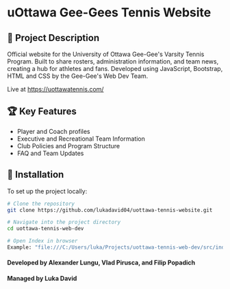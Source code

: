 # uOttawa Gee-Gees Tennis Website  

## 🌟 Project Description  
Official website for the University of Ottawa Gee-Gee's Varsity Tennis Program. Built to share rosters, administration information, and team news, creating a hub for athletes and fans. Developed using JavaScript, Bootstrap, HTML and CSS by the Gee-Gee's Web Dev Team.

Live at https://uottawatennis.com/

## 🏆 Key Features  
- Player and Coach profiles  
- Executive and Recreational Team Information 
- Club Policies and Program Structure
- FAQ and Team Updates 

## 🚀 Installation  
To set up the project locally:  

```bash
# Clone the repository
git clone https://github.com/lukadavid04/uottawa-tennis-website.git

# Navigate into the project directory
cd uottawa-tennis-web-dev  

# Open Index in browser
Example: "file:///C:/Users/luka/Projects/uottawa-tennis-web-dev/src/index.html"
```
#### Developed by Alexander Lungu, Vlad Pirusca, and Filip Popadich
#### Managed by Luka David 
